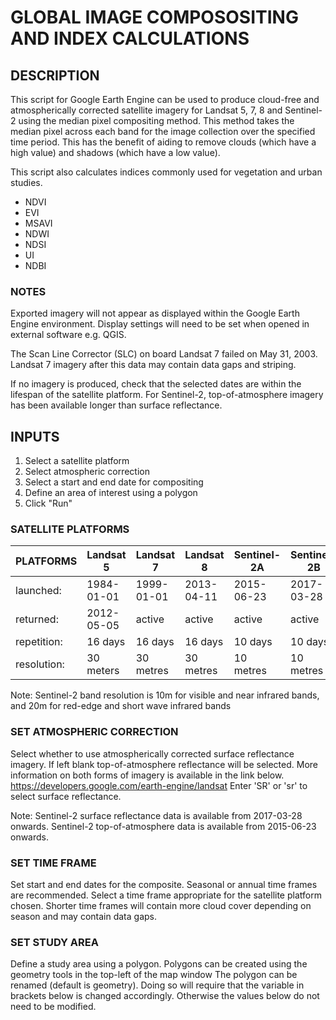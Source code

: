 # GLOBAL IMAGE COMPOSOSITING AND INDEX CALCULATIONS

## DESCRIPTION

This script for Google Earth Engine can be used to produce cloud-free and atmospherically corrected satellite 
imagery for Landsat 5, 7, 8 and Sentinel-2 using the median pixel compositing method. This 
method takes the median pixel across each band for the image collection over the specified
time period. This has the benefit of aiding to remove clouds (which have a high value) and 
shadows (which have a low value).

This script also calculates indices commonly used for vegetation and urban studies.
* NDVI
* EVI
* MSAVI
* NDWI
* NDSI
* UI
* NDBI

### NOTES
Exported imagery will not appear as displayed within the Google Earth Engine environment. Display settings will 
need to be set when opened in external software e.g. QGIS.
 
The Scan Line Corrector (SLC) on board Landsat 7 failed on May 31, 2003. Landsat 7 imagery
after this data may contain data gaps and striping.

If no imagery is produced, check that the selected dates are within the lifespan of the 
satellite platform. For Sentinel-2, top-of-atmosphere imagery has been available longer 
than surface reflectance.

## INPUTS
1. Select a satellite platform
2. Select atmospheric correction
3. Select a start and end date for compositing
4. Define an area of interest using a polygon
5. Click "Run"

### SATELLITE PLATFORMS

 PLATFORMS | Landsat 5 | Landsat 7 |  Landsat 8   |  Sentinel-2A | Sentinel-2B                             
-----------|-----------|-----------|--------------|--------------|------------
 launched: | 1984-01-01 | 1999-01-01 | 2013-04-11 | 2015-06-23 | 2017-03-28
 returned: | 2012-05-05 | active | active |  active | active
 repetition: | 16 days | 16 days | 16 days |  10 days | 10 days
 resolution: | 30 meters | 30 metres | 30 metres |  10 metres | 10 metres

Note: Sentinel-2 band resolution is 10m for visible and near infrared bands, and 20m for red-edge and short wave infrared bands

### SET ATMOSPHERIC CORRECTION

Select whether to use atmospherically corrected surface reflectance imagery.
If left blank top-of-atmosphere reflectance will be selected.
More information on both forms of imagery is available in the link below.
https://developers.google.com/earth-engine/landsat
Enter 'SR' or 'sr' to select surface reflectance.

Note: Sentinel-2 surface reflectance data is available from 2017-03-28 onwards.
Sentinel-2 top-of-atmosphere data is available from 2015-06-23 onwards.

### SET TIME FRAME

Set start and end dates for the composite. Seasonal or annual time frames are recommended.
Select a time frame appropriate for the satellite platform chosen. Shorter time frames
will contain more cloud cover depending on season and may contain data gaps.

### SET STUDY AREA

Define a study area using a polygon.
Polygons can be created using the geometry tools in the top-left of the map window
The polygon can be renamed (default is geometry). Doing so will require 
that the variable in brackets below is changed accordingly.
Otherwise the values below do not need to be modified.
